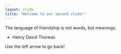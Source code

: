 ```yaml
---
layout: slide
title: "Welcome to our second slide!"
---
```

The language of friendship is not words, but meanings.
- Henry David Thoreau

Use the left arrow to go back!
